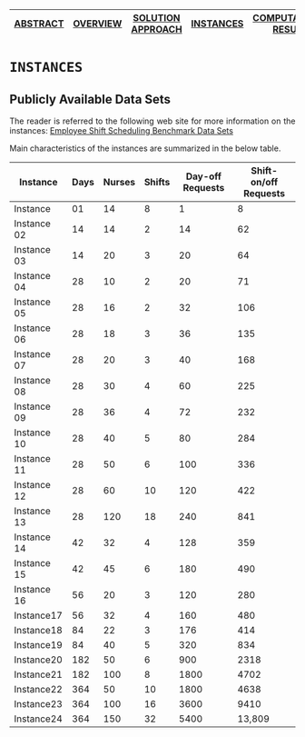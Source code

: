 [ABSTRACT](/README.md) | [OVERVIEW](/Overview/README.md)  | [SOLUTION APPROACH](/SolutionApproach/README.md)  | [INSTANCES](/Instances/README.md)  | [COMPUTATIONAL RESULTS](/ComputationalResults/README.md)
------------- | ------------- | ------------- | ------------- | -------------

`INSTANCES`
====================
## Publicly Available Data Sets

<p align="justify"> The reader is referred to the following web site for more information on the instances: <a target="_blank" href="http://www.schedulingbenchmarks.org/">Employee Shift Scheduling Benchmark Data Sets</a>

Main characteristics of the instances are summarized in the below table.

Instance | Days | Nurses | Shifts | Day-off Requests | Shift-on/off Requests
--- | --- | --- | --- | --- | --- | 
Instance | 01 | 14 | 8 | 1 | 8 | 26
Instance 02 | 14 | 14 | 2 | 14 | 62
Instance 03 | 14 | 20 | 3 | 20 | 64
Instance 04 | 28 | 10 | 2 | 20 | 71
Instance 05 | 28 | 16 | 2 | 32 | 106
Instance 06 | 28 | 18 | 3 | 36 | 135
Instance 07 | 28 | 20 | 3 | 40 | 168
Instance 08 | 28 | 30 | 4 | 60 | 225
Instance 09 | 28 | 36 | 4 | 72 | 232
Instance 10 | 28 | 40 | 5 | 80 | 284
Instance 11 | 28 | 50 | 6 | 100 | 336
Instance 12 | 28 | 60 | 10 | 120 | 422
Instance 13 | 28 | 120 | 18 | 240 | 841
Instance 14 | 42 | 32 | 4 | 128 | 359
Instance 15 | 42 | 45 | 6 | 180 | 490
Instance 16 | 56 | 20 | 3 | 120 | 280
Instance17 | 56 | 32 | 4 | 160 | 480
Instance18 | 84 | 22 | 3 | 176 | 414
Instance19 | 84 | 40 | 5 | 320 | 834
Instance20 | 182 | 50 | 6 | 900 | 2318
Instance21 | 182 | 100 | 8 | 1800 | 4702
Instance22 | 364 | 50 | 10 | 1800 | 4638
Instance23 | 364 | 100 | 16 | 3600 | 9410
Instance24 | 364 | 150 | 32 | 5400 | 13,809


</p>
